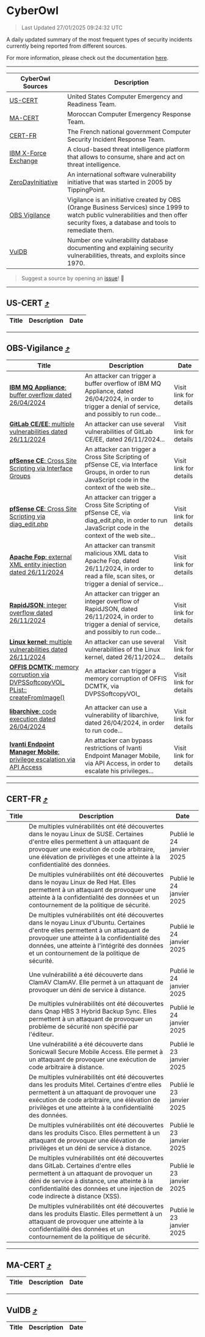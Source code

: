 
 <div id='top'></div>

# CyberOwl

 > Last Updated 27/01/2025 09:24:32 UTC
 
 A daily updated summary of the most frequent types of security incidents currently being reported from different sources.
 
 For more information, please check out the documentation [here](./docs/README.md).
 
 ---
 |CyberOwl Sources|Description|
 |---|---|
 |[US-CERT](#us-cert-arrow_heading_up)|United States Computer Emergency and Readiness Team.|
 |[MA-CERT](#ma-cert-arrow_heading_up)|Moroccan Computer Emergency Response Team.|
 |[CERT-FR](#cert-fr-arrow_heading_up)|The French national government Computer Security Incident Response Team.|
 |[IBM X-Force Exchange](#ibmcloud-arrow_heading_up)|A cloud-based threat intelligence platform that allows to consume, share and act on threat intelligence.|
 |[ZeroDayInitiative](#zerodayinitiative-arrow_heading_up)|An international software vulnerability initiative that was started in 2005 by TippingPoint.|
 |[OBS Vigilance](#obs-vigilance-arrow_heading_up)|Vigilance is an initiative created by OBS (Orange Business Services) since 1999 to watch public vulnerabilities and then offer security fixes, a database and tools to remediate them.|
 |[VulDB](#vuldb-arrow_heading_up)|Number one vulnerability database documenting and explaining security vulnerabilities, threats, and exploits since 1970.|
 
 > Suggest a source by opening an [issue](https://github.com/karimhabush/cyberowl/issues)! :raised_hands:
 ---

## US-CERT [:arrow_heading_up:](#cyberowl)

 |Title|Description|Date|
 |---|---|---|
 
 ---

## OBS-Vigilance [:arrow_heading_up:](#cyberowl)

 |Title|Description|Date|
 |---|---|---|
 |[<a href="https://vigilance.fr/vulnerability/IBM-MQ-Appliance-buffer-overflow-dated-26-04-2024-44157" class="noirorange"><b>IBM MQ Appliance</b>: buffer overflow dated 26/04/2024</a>](https://vigilance.fr/vulnerability/IBM-MQ-Appliance-buffer-overflow-dated-26-04-2024-44157)|An attacker can trigger a buffer overflow of IBM MQ Appliance, dated 26/04/2024, in order to trigger a denial of service, and possibly to run code...|Visit link for details|
 |[<a href="https://vigilance.fr/vulnerability/GitLab-CE-EE-multiple-vulnerabilities-dated-26-11-2024-45744" class="noirorange"><b>GitLab CE/EE</b>: multiple vulnerabilities dated 26/11/2024</a>](https://vigilance.fr/vulnerability/GitLab-CE-EE-multiple-vulnerabilities-dated-26-11-2024-45744)|An attacker can use several vulnerabilities of GitLab CE/EE, dated 26/11/2024...|Visit link for details|
 |[<a href="https://vigilance.fr/vulnerability/pfSense-CE-Cross-Site-Scripting-via-Interface-Groups-45742" class="noirorange"><b>pfSense CE</b>: Cross Site Scripting via Interface Groups</a>](https://vigilance.fr/vulnerability/pfSense-CE-Cross-Site-Scripting-via-Interface-Groups-45742)|An attacker can trigger a Cross Site Scripting of pfSense CE, via Interface Groups, in order to run JavaScript code in the context of the web site...|Visit link for details|
 |[<a href="https://vigilance.fr/vulnerability/pfSense-CE-Cross-Site-Scripting-via-diag-edit-php-45740" class="noirorange"><b>pfSense CE</b>: Cross Site Scripting via diag_edit.php</a>](https://vigilance.fr/vulnerability/pfSense-CE-Cross-Site-Scripting-via-diag-edit-php-45740)|An attacker can trigger a Cross Site Scripting of pfSense CE, via diag_edit.php, in order to run JavaScript code in the context of the web site...|Visit link for details|
 |[<a href="https://vigilance.fr/vulnerability/Apache-Fop-external-XML-entity-injection-dated-26-11-2024-45738" class="noirorange"><b>Apache Fop</b>: external XML entity injection dated 26/11/2024</a>](https://vigilance.fr/vulnerability/Apache-Fop-external-XML-entity-injection-dated-26-11-2024-45738)|An attacker can transmit malicious XML data to Apache Fop, dated 26/11/2024, in order to read a file, scan sites, or trigger a denial of service...|Visit link for details|
 |[<a href="https://vigilance.fr/vulnerability/RapidJSON-integer-overflow-dated-26-11-2024-45737" class="noirorange"><b>RapidJSON</b>: integer overflow dated 26/11/2024</a>](https://vigilance.fr/vulnerability/RapidJSON-integer-overflow-dated-26-11-2024-45737)|An attacker can trigger an integer overflow of RapidJSON, dated 26/11/2024, in order to trigger a denial of service, and possibly to run code...|Visit link for details|
 |[<a href="https://vigilance.fr/vulnerability/Linux-kernel-multiple-vulnerabilities-dated-26-11-2024-45736" class="noirorange"><b>Linux kernel</b>: multiple vulnerabilities dated 26/11/2024</a>](https://vigilance.fr/vulnerability/Linux-kernel-multiple-vulnerabilities-dated-26-11-2024-45736)|An attacker can use several vulnerabilities of the Linux kernel, dated 26/11/2024...|Visit link for details|
 |[<a href="https://vigilance.fr/vulnerability/OFFIS-DCMTK-memory-corruption-via-DVPSSoftcopyVOI-PList-createFromImage-44150" class="noirorange"><b>OFFIS DCMTK</b>: memory corruption via DVPSSoftcopyVOI_<wbr>PList::<wbr>createFromImage()</wbr></wbr></a>](https://vigilance.fr/vulnerability/OFFIS-DCMTK-memory-corruption-via-DVPSSoftcopyVOI-PList-createFromImage-44150)|An attacker can trigger a memory corruption of OFFIS DCMTK, via DVPSSoftcopyVOI_|Visit link for details|
 |[<a href="https://vigilance.fr/vulnerability/libarchive-code-execution-dated-26-04-2024-44149" class="noirorange"><b>libarchive</b>: code execution dated 26/04/2024</a>](https://vigilance.fr/vulnerability/libarchive-code-execution-dated-26-04-2024-44149)|An attacker can use a vulnerability of libarchive, dated 26/04/2024, in order to run code...|Visit link for details|
 |[<a href="https://vigilance.fr/vulnerability/Ivanti-Endpoint-Manager-Mobile-privilege-escalation-via-API-Access-41846" class="noirorange"><b>Ivanti Endpoint Manager Mobile</b>: privilege escalation via API Access</a>](https://vigilance.fr/vulnerability/Ivanti-Endpoint-Manager-Mobile-privilege-escalation-via-API-Access-41846)|An attacker can bypass restrictions of Ivanti Endpoint Manager Mobile, via API Access, in order to escalate his privileges...|Visit link for details|
 
 ---

## CERT-FR [:arrow_heading_up:](#cyberowl)

 |Title|Description|Date|
 |---|---|---|
 |[](https://www.cert.ssi.gouv.fr/avis/CERTFR-2025-AVI-0071/)|De multiples vulnérabilités ont été découvertes dans le noyau Linux de SUSE. Certaines d'entre elles permettent à un attaquant de provoquer une exécution de code arbitraire, une élévation de privilèges et une atteinte à la confidentialité des données.|Publié le 24 janvier 2025|
 |[](https://www.cert.ssi.gouv.fr/avis/CERTFR-2025-AVI-0070/)|De multiples vulnérabilités ont été découvertes dans le noyau Linux de Red Hat. Elles permettent à un attaquant de provoquer une atteinte à la confidentialité des données et un contournement de la politique de sécurité.|Publié le 24 janvier 2025|
 |[](https://www.cert.ssi.gouv.fr/avis/CERTFR-2025-AVI-0069/)|De multiples vulnérabilités ont été découvertes dans le noyau Linux d'Ubuntu. Certaines d'entre elles permettent à un attaquant de provoquer une atteinte à la confidentialité des données, une atteinte à l'intégrité des données et un contournement de la politique de sécurité.|Publié le 24 janvier 2025|
 |[](https://www.cert.ssi.gouv.fr/avis/CERTFR-2025-AVI-0068/)|Une vulnérabilité a été découverte dans ClamAV ClamAV. Elle permet à un attaquant de provoquer un déni de service à distance.|Publié le 24 janvier 2025|
 |[](https://www.cert.ssi.gouv.fr/avis/CERTFR-2025-AVI-0067/)|De multiples vulnérabilités ont été découvertes dans Qnap HBS 3 Hybrid Backup Sync. Elles permettent à un attaquant de provoquer un problème de sécurité non spécifié par l'éditeur.|Publié le 24 janvier 2025|
 |[](https://www.cert.ssi.gouv.fr/avis/CERTFR-2025-AVI-0066/)|Une vulnérabilité a été découverte dans Sonicwall Secure Mobile Access. Elle permet à un attaquant de provoquer une exécution de code arbitraire à distance.|Publié le 23 janvier 2025|
 |[](https://www.cert.ssi.gouv.fr/avis/CERTFR-2025-AVI-0065/)|De multiples vulnérabilités ont été découvertes dans les produits Mitel. Certaines d'entre elles permettent à un attaquant de provoquer une exécution de code arbitraire, une élévation de privilèges et une atteinte à la confidentialité des données.|Publié le 23 janvier 2025|
 |[](https://www.cert.ssi.gouv.fr/avis/CERTFR-2025-AVI-0064/)|De multiples vulnérabilités ont été découvertes dans les produits Cisco. Elles permettent à un attaquant de provoquer une élévation de privilèges et un déni de service à distance.|Publié le 23 janvier 2025|
 |[](https://www.cert.ssi.gouv.fr/avis/CERTFR-2025-AVI-0063/)|De multiples vulnérabilités ont été découvertes dans GitLab. Certaines d'entre elles permettent à un attaquant de provoquer un déni de service à distance, une atteinte à la confidentialité des données et une injection de code indirecte à distance (XSS).|Publié le 23 janvier 2025|
 |[](https://www.cert.ssi.gouv.fr/avis/CERTFR-2025-AVI-0062/)|De multiples vulnérabilités ont été découvertes dans les produits Elastic. Elles permettent à un attaquant de provoquer une atteinte à la confidentialité des données et un contournement de la politique de sécurité.|Publié le 23 janvier 2025|
 
 ---

## MA-CERT [:arrow_heading_up:](#cyberowl)

 |Title|Description|Date|
 |---|---|---|
 
 ---

## VulDB [:arrow_heading_up:](#cyberowl)

 |Title|Description|Date|
 |---|---|---|
 